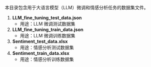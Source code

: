 本目录包含用于大语言模型（LLM）微调和情感分析任务的数据集文件。

1. **LLM_fine_tuning_test_data.json**
   - 用途：LLM 微调测试数据集
2. **LLM_fine_tuning_train_data.json**
   - 用途：LLM 微调训练数据集
3. **Sentiment_test_data.xlsx**
   - 用途：情感分析测试数据集
4. **Sentiment_train_data.xlsx**
   - 用途：情感分析训练数据集
